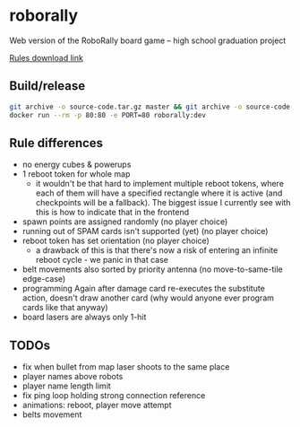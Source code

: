 # roborally

Web version of the RoboRally board game – high school graduation project

[Rules download link](https://www.hasbro.com/common/documents/60D52426B94D40B98A9E78EE4DD8BF94/3EA9626BCAE94683B6184BD7EA3F1779.pdf)

## Build/release

```sh
git archive -o source-code.tar.gz master && git archive -o source-code.zip master && env DOCKER_BUILDKIT=1 docker build -t roborally:dev .
docker run --rm -p 80:80 -e PORT=80 roborally:dev
```

## Rule differences

- no energy cubes & powerups
- 1 reboot token for whole map
  - it wouldn't be that hard to implement multiple reboot tokens, where each of them will have a
    specified rectangle where it is active (and checkpoints will be a fallback). The biggest issue
    I currently see with this is how to indicate that in the frontend
- spawn points are assigned randomly (no player choice)
- running out of SPAM cards isn't supported (yet) (no player choice)
- reboot token has set orientation (no player choice)
  - a drawback of this is that there's now a risk of entering an infinite reboot cycle - we panic
    in that case
- belt movements also sorted by priority antenna (no move-to-same-tile edge-case)
- programming Again after damage card re-executes the substitute action,
  doesn't draw another card (why would anyone ever program cards like that anyway)
- board lasers are always only 1-hit

## TODOs

- fix when bullet from map laser shoots to the same place
- player names above robots
- player name length limit
- fix ping loop holding strong connection reference
- animations: reboot, player move attempt
- belts movement
